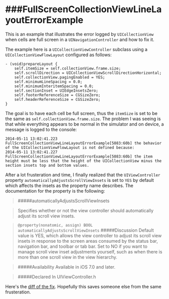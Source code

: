 ###FullScreenCollectionViewLineLayoutErrorExample
==============================================

This is an example that illustrates the error logged by `UICollectionView` when cells are full screen in a `UINavigationController` and how to fix it.

The example here is a `UICollectionViewController` subclass using a `UICollectionViewFlowLayout` configured as follows:
```objc
- (void)prepareLayout {
    self.itemSize = self.collectionView.frame.size;
    self.scrollDirection = UICollectionViewScrollDirectionHorizontal;
    self.collectionView.pagingEnabled = YES;
    self.minimumLineSpacing = 0.0;
    self.minimumInteritemSpacing = 0.0;
    self.sectionInset = UIEdgeInsetsZero;
    self.footerReferenceSize = CGSizeZero;
    self.headerReferenceSize = CGSizeZero;
}
```

The goal is to have each cell be full screen, thus the `itemSize` is set to be the same as `self.collectionView.frame.size`.
The problem I was seeing is that while everything appears to be normal in the simulator and on device, a message is logged to the console:

```
2014-05-11 13:02:41.223 FullScreenCollectionViewLineLayoutErrorExample[5083:60b] the behavior of the UICollectionViewFlowLayout is not defined because:
2014-05-11 13:02:41.227 FullScreenCollectionViewLineLayoutErrorExample[5083:60b] the item height must be less that the height of the UICollectionView minus the section insets top and bottom values.
```

After a lot frusteration and time, I finally realized that the `UIViewController` property `automaticallyAdjustsScrollViewInsets` is set to `YES` by default which affects the insets as the property name describes. The documentation for the property is the following:

>#####automaticallyAdjustsScrollViewInsets

>Specifies whether or not the view controller should automatically adjust its scroll view insets.

>`@property(nonatomic, assign) BOOL automaticallyAdjustsScrollViewInsets`
#####Discussion
Default value is YES, which allows the view controller to adjust its scroll view insets in response to the screen areas consumed by the status bar, navigation bar, and toolbar or tab bar. Set to NO if you want to manage scroll view inset adjustments yourself, such as when there is more than one scroll view in the view hierarchy.

>#####Availability
Available in iOS 7.0 and later.

>#####Declared In
UIViewController.h

Here's the [diff of the fix](https://github.com/w5mith/FullScreenCollectionViewLineLayoutErrorExample/compare/with_error...fixed_error). Hopefully this saves someone else from the same frusteration.
